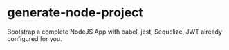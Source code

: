 # generate-node-project

Bootstrap a complete NodeJS App with babel, jest, Sequelize, JWT already configured for you.
